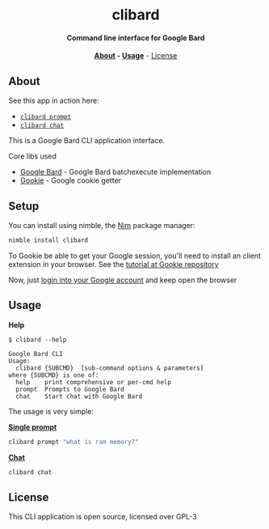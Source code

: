 <div align=center>

# clibard

#### Command line interface for Google Bard

**[About](#about) - [Usage](#usage)** - [License](#license)

</div>

## About

See this app in action here:
- [`clibard prompt`][promptVideo]
- [`clibard chat`][chatVideo]

This is a Google Bard CLI application interface.

Core libs used

- [Google Bard](https://github.com/thisago/bard) - Google Bard batchexecute implementation
- [Gookie](https://github.com/thisago/gookie) - Google cookie getter

## Setup

You can install using nimble, the [Nim](https://nim-lang.org) package manager:

```bash
nimble install clibard
```

To Gookie be able to get your Google session, you'll need to install an client
extension in your browser.
See the [tutorial at Gookie repository](https://github.com/thisago/gookie#usage)

Now, just [login into your Google account](https://accounts.google.com) and keep
open the browser

## Usage

**Help**

```
$ clibard --help

Google Bard CLI
Usage:
  clibard {SUBCMD}  [sub-command options & parameters]
where {SUBCMD} is one of:
  help    print comprehensive or per-cmd help
  prompt  Prompts to Google Bard
  chat    Start chat with Google Bard
```

The usage is very simple:

[**Single prompt**][promptVideo]

```bash
clibard prompt "what is ram memory?"
```

[**Chat**][chatVideo]

```bash
clibard chat
```

## License

This CLI application is open source, licensed over GPL-3

[promptVideo]: https://asciinema.org/a/b7rYNqm3iuqhT4kb7spy8PnSI
[chatVideo]: https://asciinema.org/a/SF2geUHJwsBgbSdrOgvME0ZLS
